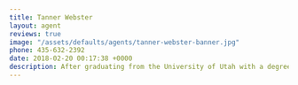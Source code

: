 ```yaml
---
title: Tanner Webster
layout: agent
reviews: true
image: "/assets/defaults/agents/tanner-webster-banner.jpg"
phone: 435-632-2392
date: 2018-02-20 00:17:38 +0000
description: After graduating from the University of Utah with a degree in Economics, I knew that real estate was the right move for me. Having the chance to help families and individuals find the home of their dreams is what I truly love doing. With access to over 20 years of experience I'm confident I can help you find the best home for you!
---
```

